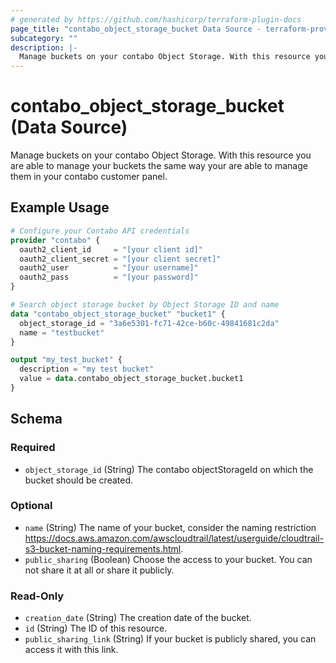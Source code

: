 ```yaml
---
# generated by https://github.com/hashicorp/terraform-plugin-docs
page_title: "contabo_object_storage_bucket Data Source - terraform-provider-contabo-sdkv2"
subcategory: ""
description: |-
  Manage buckets on your contabo Object Storage. With this resource you are able to manage your buckets the same way your are able to manage them in your contabo customer panel.
---
```


# contabo_object_storage_bucket (Data Source)

Manage buckets on your contabo Object Storage. With this resource you are able to manage your buckets the same way your are able to manage them in your contabo customer panel.

## Example Usage

```terraform
# Configure your Contabo API credentials
provider "contabo" {
  oauth2_client_id     = "[your client id]"
  oauth2_client_secret = "[your client secret]"
  oauth2_user          = "[your username]"
  oauth2_pass          = "[your password]"
}

# Search object storage bucket by Object Storage ID and name
data "contabo_object_storage_bucket" "bucket1" {
  object_storage_id = "3a6e5301-fc71-42ce-b60c-49841681c2da"
  name = "testbucket"
}

output "my_test_bucket" {
  description = "my test bucket"
  value = data.contabo_object_storage_bucket.bucket1
}
```

<!-- schema generated by tfplugindocs -->
## Schema

### Required

- `object_storage_id` (String) The contabo objectStorageId on which the bucket should be created.

### Optional

- `name` (String) The name of your bucket, consider the naming restriction https://docs.aws.amazon.com/awscloudtrail/latest/userguide/cloudtrail-s3-bucket-naming-requirements.html.
- `public_sharing` (Boolean) Choose the access to your bucket. You can not share it at all or share it publicly.

### Read-Only

- `creation_date` (String) The creation date of the bucket.
- `id` (String) The ID of this resource.
- `public_sharing_link` (String) If your bucket is publicly shared, you can access it with this link.
